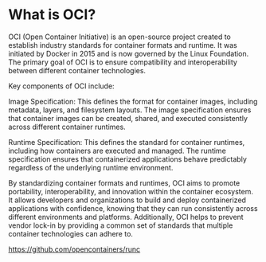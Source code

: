 # What is OCI?

OCI (Open Container Initiative) is an open-source project created to establish industry standards for container 
formats and runtime. It was initiated by Docker in 2015 and is now governed by the Linux Foundation. 
The primary goal of OCI is to ensure compatibility and interoperability between different container technologies.

Key components of OCI include:

Image Specification: This defines the format for container images, including metadata, layers, and filesystem layouts. 
The image specification ensures that container images can be created, shared, and executed consistently across different 
container runtimes.

Runtime Specification: This defines the standard for container runtimes, including how containers are executed and managed. 
The runtime specification ensures that containerized applications behave predictably regardless of the underlying runtime 
environment.

By standardizing container formats and runtimes, OCI aims to promote portability, interoperability, and innovation 
within the container ecosystem. It allows developers and organizations to build and deploy containerized applications 
with confidence, knowing that they can run consistently across different environments and platforms. Additionally, 
OCI helps to prevent vendor lock-in by providing a common set of standards that multiple container technologies can 
adhere to.


https://github.com/opencontainers/runc